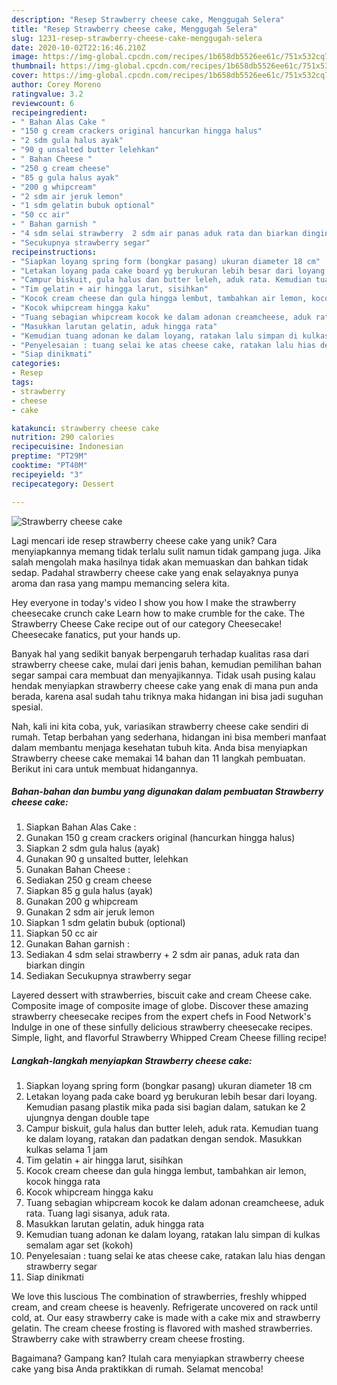```yaml
---
description: "Resep Strawberry cheese cake, Menggugah Selera"
title: "Resep Strawberry cheese cake, Menggugah Selera"
slug: 1231-resep-strawberry-cheese-cake-menggugah-selera
date: 2020-10-02T22:16:46.210Z
image: https://img-global.cpcdn.com/recipes/1b658db5526ee61c/751x532cq70/strawberry-cheese-cake-foto-resep-utama.jpg
thumbnail: https://img-global.cpcdn.com/recipes/1b658db5526ee61c/751x532cq70/strawberry-cheese-cake-foto-resep-utama.jpg
cover: https://img-global.cpcdn.com/recipes/1b658db5526ee61c/751x532cq70/strawberry-cheese-cake-foto-resep-utama.jpg
author: Corey Moreno
ratingvalue: 3.2
reviewcount: 6
recipeingredient:
- " Bahan Alas Cake "
- "150 g cream crackers original hancurkan hingga halus"
- "2 sdm gula halus ayak"
- "90 g unsalted butter lelehkan"
- " Bahan Cheese "
- "250 g cream cheese"
- "85 g gula halus ayak"
- "200 g whipcream"
- "2 sdm air jeruk lemon"
- "1 sdm gelatin bubuk optional"
- "50 cc air"
- " Bahan garnish "
- "4 sdm selai strawberry  2 sdm air panas aduk rata dan biarkan dingin"
- "Secukupnya strawberry segar"
recipeinstructions:
- "Siapkan loyang spring form (bongkar pasang) ukuran diameter 18 cm"
- "Letakan loyang pada cake board yg berukuran lebih besar dari loyang. Kemudian pasang plastik mika pada sisi bagian dalam, satukan ke 2 ujungnya dengan double tape"
- "Campur biskuit, gula halus dan butter leleh, aduk rata. Kemudian tuang ke dalam loyang, ratakan dan padatkan dengan sendok. Masukkan kulkas selama 1 jam"
- "Tim gelatin + air hingga larut, sisihkan"
- "Kocok cream cheese dan gula hingga lembut, tambahkan air lemon, kocok hingga rata"
- "Kocok whipcream hingga kaku"
- "Tuang sebagian whipcream kocok ke dalam adonan creamcheese, aduk rata. Tuang lagi sisanya, aduk rata."
- "Masukkan larutan gelatin, aduk hingga rata"
- "Kemudian tuang adonan ke dalam loyang, ratakan lalu simpan di kulkas semalam agar set (kokoh)"
- "Penyelesaian : tuang selai ke atas cheese cake, ratakan lalu hias dengan strawberry segar"
- "Siap dinikmati"
categories:
- Resep
tags:
- strawberry
- cheese
- cake

katakunci: strawberry cheese cake 
nutrition: 290 calories
recipecuisine: Indonesian
preptime: "PT29M"
cooktime: "PT40M"
recipeyield: "3"
recipecategory: Dessert

---
```



![Strawberry cheese cake](https://img-global.cpcdn.com/recipes/1b658db5526ee61c/751x532cq70/strawberry-cheese-cake-foto-resep-utama.jpg)

Lagi mencari ide resep strawberry cheese cake yang unik? Cara menyiapkannya memang tidak terlalu sulit namun tidak gampang juga. Jika salah mengolah maka hasilnya tidak akan memuaskan dan bahkan tidak sedap. Padahal strawberry cheese cake yang enak selayaknya punya aroma dan rasa yang mampu memancing selera kita.

Hey everyone in today&#39;s video I show you how I make the strawberry cheesecake crunch cake Learn how to make crumble for the cake. The Strawberry Cheese Cake recipe out of our category Cheesecake! Cheesecake fanatics, put your hands up.

Banyak hal yang sedikit banyak berpengaruh terhadap kualitas rasa dari strawberry cheese cake, mulai dari jenis bahan, kemudian pemilihan bahan segar sampai cara membuat dan menyajikannya. Tidak usah pusing kalau hendak menyiapkan strawberry cheese cake yang enak di mana pun anda berada, karena asal sudah tahu triknya maka hidangan ini bisa jadi suguhan spesial.


Nah, kali ini kita coba, yuk, variasikan strawberry cheese cake sendiri di rumah. Tetap berbahan yang sederhana, hidangan ini bisa memberi manfaat dalam membantu menjaga kesehatan tubuh kita. Anda bisa menyiapkan Strawberry cheese cake memakai 14 bahan dan 11 langkah pembuatan. Berikut ini cara untuk membuat hidangannya.

<!--inarticleads1-->

##### Bahan-bahan dan bumbu yang digunakan dalam pembuatan Strawberry cheese cake:

1. Siapkan  Bahan Alas Cake :
1. Gunakan 150 g cream crackers original (hancurkan hingga halus)
1. Siapkan 2 sdm gula halus (ayak)
1. Gunakan 90 g unsalted butter, lelehkan
1. Gunakan  Bahan Cheese :
1. Sediakan 250 g cream cheese
1. Siapkan 85 g gula halus (ayak)
1. Gunakan 200 g whipcream
1. Gunakan 2 sdm air jeruk lemon
1. Siapkan 1 sdm gelatin bubuk (optional)
1. Siapkan 50 cc air
1. Gunakan  Bahan garnish :
1. Sediakan 4 sdm selai strawberry + 2 sdm air panas, aduk rata dan biarkan dingin
1. Sediakan Secukupnya strawberry segar


Layered dessert with strawberries, biscuit cake and cream Cheese cake. Composite image of composite image of globe. Discover these amazing strawberry cheesecake recipes from the expert chefs in Food Network&#39;s Indulge in one of these sinfully delicious strawberry cheesecake recipes. Simple, light, and flavorful Strawberry Whipped Cream Cheese filling recipe! 

<!--inarticleads2-->

##### Langkah-langkah menyiapkan Strawberry cheese cake:

1. Siapkan loyang spring form (bongkar pasang) ukuran diameter 18 cm
1. Letakan loyang pada cake board yg berukuran lebih besar dari loyang. Kemudian pasang plastik mika pada sisi bagian dalam, satukan ke 2 ujungnya dengan double tape
1. Campur biskuit, gula halus dan butter leleh, aduk rata. Kemudian tuang ke dalam loyang, ratakan dan padatkan dengan sendok. Masukkan kulkas selama 1 jam
1. Tim gelatin + air hingga larut, sisihkan
1. Kocok cream cheese dan gula hingga lembut, tambahkan air lemon, kocok hingga rata
1. Kocok whipcream hingga kaku
1. Tuang sebagian whipcream kocok ke dalam adonan creamcheese, aduk rata. Tuang lagi sisanya, aduk rata.
1. Masukkan larutan gelatin, aduk hingga rata
1. Kemudian tuang adonan ke dalam loyang, ratakan lalu simpan di kulkas semalam agar set (kokoh)
1. Penyelesaian : tuang selai ke atas cheese cake, ratakan lalu hias dengan strawberry segar
1. Siap dinikmati


We love this luscious The combination of strawberries, freshly whipped cream, and cream cheese is heavenly. Refrigerate uncovered on rack until cold, at. Our easy strawberry cake is made with a cake mix and strawberry gelatin. The cream cheese frosting is flavored with mashed strawberries. Strawberry cake with strawberry cream cheese frosting. 

Bagaimana? Gampang kan? Itulah cara menyiapkan strawberry cheese cake yang bisa Anda praktikkan di rumah. Selamat mencoba!
